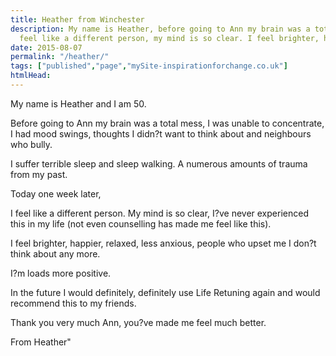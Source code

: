 ```yaml
---
title: Heather from Winchester
description: My name is Heather, before going to Ann my brain was a total mess.....one week later, I 
  feel like a different person, my mind is so clear. I feel brighter, happier and more relaxed.
date: 2015-08-07
permalink: "/heather/"
tags: ["published","page","mySite-inspirationforchange.co.uk"]
htmlHead: 
---
```

My name is Heather and I am 50.

Before going to Ann my brain was a total mess, I was unable to concentrate, I had mood swings, thoughts I didn?t want to think about and neighbours who bully.
<!--more-->

I suffer terrible sleep and sleep walking. A numerous amounts of trauma from my past.

Today one week later,

I feel like a different person. My mind is so clear, I?ve never experienced this in my life (not even counselling has made me feel like this).

I feel brighter, happier, relaxed, less anxious, people who upset me I don?t think about any more.

I?m loads more positive.

In the future I would definitely, definitely use Life Retuning again and would recommend this to my friends.</p>

Thank you very much Ann, you?ve made me feel much better.

From Heather"
